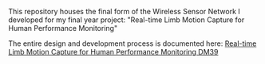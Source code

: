 This repository houses the final form of the Wireless Sensor Network I developed for my final year project: "Real-time Limb Motion Capture for Human Performance Monitoring"

The entire design and development process is documented here:
[Real-time Limb Motion Capture for Human Performance Monitoring DM39](/Real-time%20Limb%20Motion%20Capture%20for%20Human%20Performance%20Monitoring%20DM39.docx)
